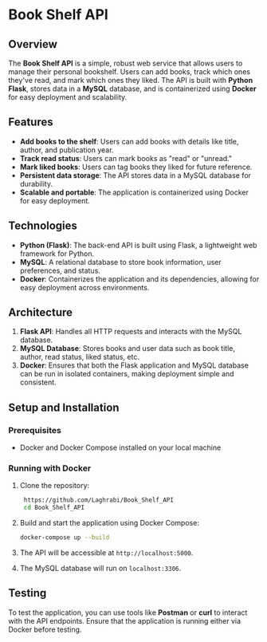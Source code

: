 # Book Shelf API

## Overview
The **Book Shelf API** is a simple, robust web service that allows users to manage their personal bookshelf. Users can add books, track which ones they've read, and mark which ones they liked. The API is built with **Python Flask**, stores data in a **MySQL** database, and is containerized using **Docker** for easy deployment and scalability.

## Features
- **Add books to the shelf**: Users can add books with details like title, author, and publication year.
- **Track read status**: Users can mark books as "read" or "unread."
- **Mark liked books**: Users can tag books they liked for future reference.
- **Persistent data storage**: The API stores data in a MySQL database for durability.
- **Scalable and portable**: The application is containerized using Docker for easy deployment.

## Technologies
- **Python (Flask)**: The back-end API is built using Flask, a lightweight web framework for Python.
- **MySQL**: A relational database to store book information, user preferences, and status.
- **Docker**: Containerizes the application and its dependencies, allowing for easy deployment across environments.

## Architecture
1. **Flask API**: Handles all HTTP requests and interacts with the MySQL database.
2. **MySQL Database**: Stores books and user data such as book title, author, read status, liked status, etc.
3. **Docker**: Ensures that both the Flask application and MySQL database can be run in isolated containers, making deployment simple and consistent.

## Setup and Installation

### Prerequisites
- Docker and Docker Compose installed on your local machine

### Running with Docker

1. Clone the repository:
   ```bash
    https://github.com/Laghrabi/Book_Shelf_API
    cd Book_Shelf_API
   ```

2. Build and start the application using Docker Compose:
   ```bash
   docker-compose up --build
   ```

3. The API will be accessible at `http://localhost:5000`.

4. The MySQL database will run on `localhost:3306`.


## Testing

To test the application, you can use tools like **Postman** or **curl** to interact with the API endpoints. Ensure that the application is running either via Docker before testing.